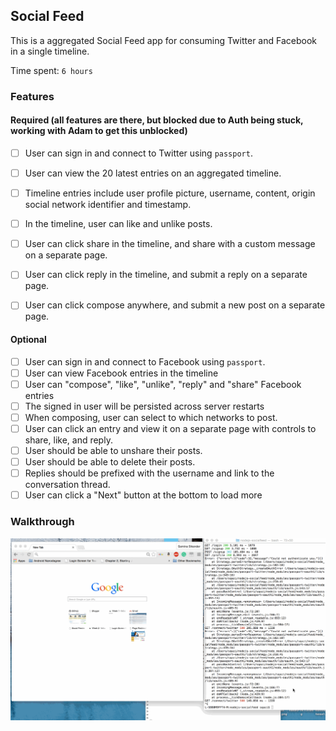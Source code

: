 ## Social Feed

This is a aggregated Social Feed app for consuming Twitter and Facebook in a single timeline.

Time spent: `6 hours`

### Features

#### Required (all features are there, but blocked due to Auth being stuck, working with Adam to get this unblocked)

- [ ] User can sign in and connect to Twitter using `passport`.
- [ ] User can view the 20 latest entries on an aggregated timeline.
- [ ] Timeline entries include user profile picture, username, content, origin social network identifier and timestamp.
- [ ] In the timeline, user can like and unlike posts.
- [ ] User can click share in the timeline, and share with a custom message on a separate page.
- [ ] User can click reply in the timeline, and submit a reply on a separate page.
- [ ] User can click compose anywhere, and submit a new post on a separate page.


#### Optional

- [ ] User can sign in and connect to Facebook using `passport`.
- [ ] User can view Facebook entries in the timeline
- [ ] User can "compose", "like", "unlike", "reply" and "share" Facebook entries
- [ ] The signed in user will be persisted across server restarts
- [ ] When composing, user can select to which networks to post.
- [ ] User can click an entry and view it on a separate page with controls to share, like, and reply.
- [ ] User should be able to unshare their posts.
- [ ] User should be able to delete their posts.
- [ ] Replies should be prefixed with the username and link to the conversation thread.
- [ ] User can click a "Next" button at the bottom to load more 

### Walkthrough

![Video Walkthrough](socialfeed-assignment3.gif)




